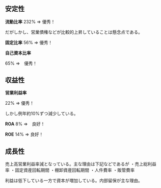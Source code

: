 #

## 安定性

**流動比率**
232% => 優秀！

だがしかし、営業債権などが比較的上昇していることは懸念点である。

**固定比率**
56% => 優秀！

**自己資本比率**

65% =>　優秀！


## 収益性

**営業利益率**

22% => 優秀！

しかし例年約10%ずつ減少している。


**ROA**
8% =>　良好！

**ROE**
14% => 良好！


## 成長性

売上高営業利益率減となっている。主な理由は下記などであるが
・売上総利益率
・固定資産回転期間
・棚卸資産回転期間
・人件費率
・販管費率

利益は低下している一方で資本が増加している。内部留保が主な理由。
